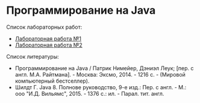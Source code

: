 # Программирование на Java

Список лабораторных работ:
- [Лабораторная работа №1](https://github.com/Vladislav-Lyuminarskiy/Java-course/tree/master/lab1)
- [Лабораторная работа №2](https://github.com/Vladislav-Lyuminarskiy/Java-course/tree/master/lab2)


Список литературы:
- Программирование на Java / Патрик Нимейер, Дэниэл Леук; [пер. с англ. М.А. Райтмана]. - Москва: Эксмо, 2014. - 1216 с. - (Мировой компьютерный бестселлер).
- Шилдт Г. Java 8. Полнове руководство, 9-е изд.: Пер. с англ. - М.: ооо "И.Д. Вильямс", 2015. - 1376 с.: ил. - Парал. тит. англ.
